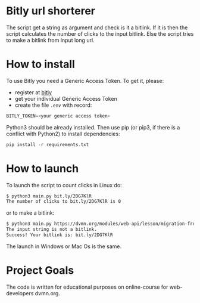 # Bitly url shorterer

The script get a string as argument and check is it a bitlink. If it is then the script calculates the number of clicks to the input bitlink. Else the script tries to make a bitlink from input long url.

# How to install

To use Bitly you need a Generic Access Token. To get it, please:
- register at [bitly](https://bitly.com/)
- get your individual Generic Access Token
- create the file `.env` with record:
```python
BITLY_TOKEN=<your generic access token>
```

Python3 should be already installed. Then use pip (or pip3, if there is a conflict with Python2) to install dependencies:

```python
pip install -r requirements.txt
```
# How to launch

To launch the script to count clicks in Linux do:
```bash
$ python3 main.py bit.ly/2DG7KlR
The number of clicks to bit.ly/2DG7KlR is 0
```
or to make a bitlink:
```bash
$ python3 main.py https://dvmn.org/modules/web-api/lesson/migration-from-website/#7
The input string is not a bitlink.
Success! Your bitlink is: bit.ly/2DG7KlR
```
The launch in Windows or Mac Os is the same.

# Project Goals

The code is written for educational purposes on online-course for web-developers dvmn.org.